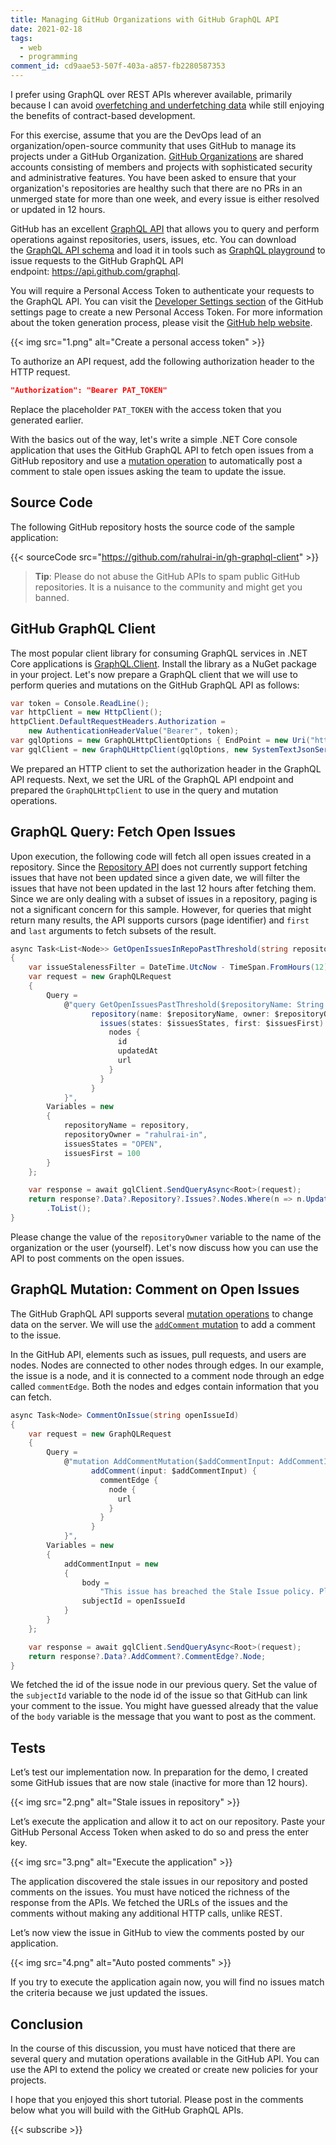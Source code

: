 ```yaml
---
title: Managing GitHub Organizations with GitHub GraphQL API
date: 2021-02-18
tags:
  - web
  - programming
comment_id: cd9aae53-507f-403a-a857-fb2280587353
---
```


I prefer using GraphQL over REST APIs wherever available, primarily because I can avoid [overfetching and underfetching data](https://www.howtographql.com/basics/1-graphql-is-the-better-rest/) while still enjoying the benefits of contract-based development.

For this exercise, assume that you are the DevOps lead of an organization/open-source community that uses GitHub to manage its projects under a GitHub Organization. [GitHub Organizations](https://docs.github.com/en/github/setting-up-and-managing-organizations-and-teams/about-organizations) are shared accounts consisting of members and projects with sophisticated security and administrative features. You have been asked to ensure that your organization's repositories are healthy such that there are no PRs in an unmerged state for more than one week, and every issue is either resolved or updated in 12 hours.

GitHub has an excellent [GraphQL API](https://docs.github.com/en/graphql) that allows you to query and perform operations against repositories, users, issues, etc. You can download the [GraphQL API schema](https://docs.github.com/en/graphql/overview/public-schema) and load it in tools such as [GraphQL playground](https://studio.apollographql.com/) to issue requests to the GitHub GraphQL API endpoint: <https://api.github.com/graphql>.

You will require a Personal Access Token to authenticate your requests to the GraphQL API. You can visit the [Developer Settings section](https://github.com/settings/tokens) of the GitHub settings page to create a new Personal Access Token. For more information about the token generation process, please visit the [GitHub help website](https://docs.github.com/en/github/authenticating-to-github/creating-a-personal-access-token).

{{< img src="1.png" alt="Create a personal access token" >}}

To authorize an API request, add the following authorization header to the HTTP request.

```json
"Authorization": "Bearer PAT_TOKEN"
```

Replace the placeholder `PAT_TOKEN` with the access token that you generated earlier.

With the basics out of the way, let's write a simple .NET Core console application that uses the GitHub GraphQL API to fetch open issues from a GitHub repository and use a [mutation operation](https://graphql.org/learn/queries/) to automatically post a comment to stale open issues asking the team to update the issue.

## Source Code

The following GitHub repository hosts the source code of the sample application:

{{< sourceCode src="https://github.com/rahulrai-in/gh-graphql-client" >}}

> **Tip**: Please do not abuse the GitHub APIs to spam public GitHub repositories. It is a nuisance to the community and might get you banned.

## GitHub GraphQL Client

The most popular client library for consuming GraphQL services in .NET Core applications is [GraphQL.Client](https://github.com/graphql-dotnet/graphql-client). Install the library as a NuGet package in your project. Let's now prepare a GraphQL client that we will use to perform queries and mutations on the GitHub GraphQL API as follows:

```c#
var token = Console.ReadLine();
var httpClient = new HttpClient();
httpClient.DefaultRequestHeaders.Authorization =
    new AuthenticationHeaderValue("Bearer", token);
var gqlOptions = new GraphQLHttpClientOptions { EndPoint = new Uri("https://api.github.com/graphql") };
var gqlClient = new GraphQLHttpClient(gqlOptions, new SystemTextJsonSerializer(), httpClient);
```

We prepared an HTTP client to set the authorization header in the GraphQL API requests. Next, we set the URL of the GraphQL API endpoint and prepared the `GraphQLHttpClient` to use in the query and mutation operations.

## GraphQL Query: Fetch Open Issues

Upon execution, the following code will fetch all open issues created in a repository. Since the [Repository API](https://docs.github.com/en/graphql/reference/queries#repository) does not currently support fetching issues that have not been updated since a given date, we will filter the issues that have not been updated in the last 12 hours after fetching them. Since we are only dealing with a subset of issues in a repository, paging is not a significant concern for this sample. However, for queries that might return many results, the API supports cursors (page identifier) and `first` and `last` arguments to fetch subsets of the result.

```c#
async Task<List<Node>> GetOpenIssuesInRepoPastThreshold(string repository)
{
    var issueStalenessFilter = DateTime.UtcNow - TimeSpan.FromHours(12);
    var request = new GraphQLRequest
    {
        Query =
            @"query GetOpenIssuesPastThreshold($repositoryName: String!, $repositoryOwner: String!, $issuesStates: [IssueState!], $issuesFirst: Int) {
                  repository(name: $repositoryName, owner: $repositoryOwner) {
                    issues(states: $issuesStates, first: $issuesFirst) {
                      nodes {
                        id
                        updatedAt
                        url
                      }
                    }
                  }
            }",
        Variables = new
        {
            repositoryName = repository,
            repositoryOwner = "rahulrai-in",
            issuesStates = "OPEN",
            issuesFirst = 100
        }
    };

    var response = await gqlClient.SendQueryAsync<Root>(request);
    return response?.Data?.Repository?.Issues?.Nodes.Where(n => n.UpdatedAt < issueStalenessFilter)
        .ToList();
}
```

Please change the value of the `repositoryOwner` variable to the name of the organization or the user (yourself). Let's now discuss how you can use the API to post comments on the open issues.

## GraphQL Mutation: Comment on Open Issues

The GitHub GraphQL API supports several [mutation operations](https://docs.github.com/en/graphql/reference/mutations) to change data on the server. We will use the [`addComment` mutation](https://docs.github.com/en/graphql/reference/mutations#addcomment) to add a comment to the issue.

In the GitHub API, elements such as issues, pull requests, and users are nodes. Nodes are connected to other nodes through edges. In our example, the issue is a node, and it is connected to a comment node through an edge called `commentEdge`. Both the nodes and edges contain information that you can fetch.

```c#
async Task<Node> CommentOnIssue(string openIssueId)
{
    var request = new GraphQLRequest
    {
        Query =
            @"mutation AddCommentMutation($addCommentInput: AddCommentInput!) {
                  addComment(input: $addCommentInput) {
                    commentEdge {
                      node {
                        url
                      }
                    }
                  }
            }",
        Variables = new
        {
            addCommentInput = new
            {
                body =
                    "This issue has breached the Stale Issue policy. Please close this issue or update this conversation to inform the parties about the latest status of the fix.",
                subjectId = openIssueId
            }
        }
    };

    var response = await gqlClient.SendQueryAsync<Root>(request);
    return response?.Data?.AddComment?.CommentEdge?.Node;
}
```

We fetched the id of the issue node in our previous query. Set the value of the `subjectId` variable to the node id of the issue so that GitHub can link your comment to the issue. You might have guessed already that the value of the `body` variable is the message that you want to post as the comment.

## Tests

Let’s test our implementation now. In preparation for the demo, I created some GitHub issues that are now stale (inactive for more than 12 hours).

{{< img src="2.png" alt="Stale issues in repository" >}}

Let’s execute the application and allow it to act on our repository. Paste your GitHub Personal Access Token when asked to do so and press the enter key.

{{< img src="3.png" alt="Execute the application" >}}

The application discovered the stale issues in our repository and posted comments on the issues. You must have noticed the richness of the response from the APIs. We fetched the URLs of the issues and the comments without making any additional HTTP calls, unlike REST.

Let’s now view the issue in GitHub to view the comments posted by our application.

{{< img src="4.png" alt="Auto posted comments" >}}

If you try to execute the application again now, you will find no issues match the criteria because we just updated the issues.

## Conclusion

In the course of this discussion, you must have noticed that there are several query and mutation operations available in the GitHub API. You can use the API to extend the policy we created or create new policies for your projects.

I hope that you enjoyed this short tutorial. Please post in the comments below what you will build with the GitHub GraphQL APIs.

{{< subscribe >}}
